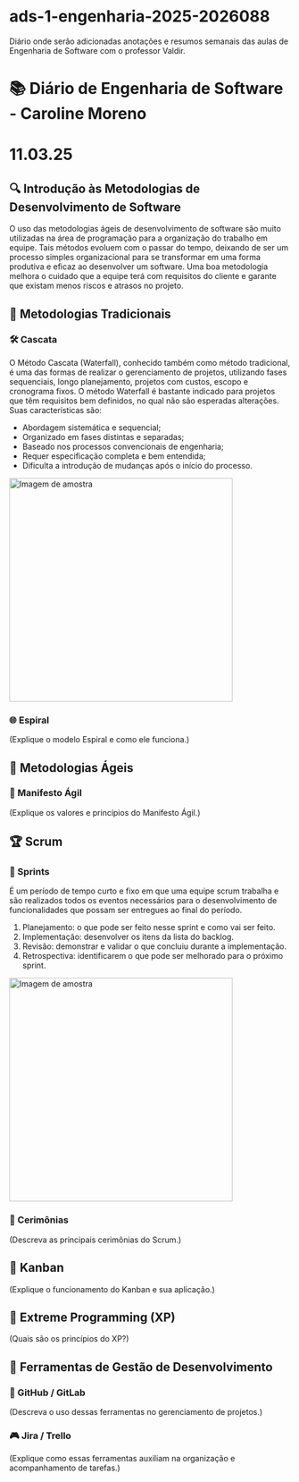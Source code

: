 # ads-1-engenharia-2025-2026088
Diário onde serão adicionadas anotações e resumos semanais das aulas de Engenharia de Software com o professor Valdir.

# 📚 Diário de Engenharia de Software - Caroline Moreno

# 11.03.25

## 🔍 Introdução às Metodologias de Desenvolvimento de Software  
O uso das metodologias ágeis de desenvolvimento de software são muito utilizadas na área de programação para a organização do trabalho em equipe. Tais métodos evoluem com o passar do tempo, deixando de ser um processo simples organizacional para se transformar em uma forma produtiva e eficaz ao desenvolver um software. Uma boa metodologia melhora o cuidado que a equipe terá com requisitos do cliente e garante que existam menos riscos e atrasos no projeto.

## 📖 Metodologias Tradicionais  
### 🛠️ Cascata  
O Método Cascata (Waterfall), conhecido também como método tradicional, é uma das formas de realizar o gerenciamento de projetos, utilizando fases sequenciais, longo planejamento, projetos com custos, escopo e cronograma fixos. O método Waterfall é bastante indicado para projetos que têm requisitos bem definidos, no qual não são esperadas alterações. Suas características são:
* Abordagem sistemática e sequencial;
* Organizado em fases distintas e separadas;
* Baseado nos processos convencionais de engenharia;
* Requer especificação completa e bem entendida;
* Dificulta a introdução de mudanças após o início do processo.

<img src="https://lh4.googleusercontent.com/JJH627wRCf3aRVYMSPvd8Ie9TThyADMuJ26vsGq5WtZ0z4oP3ULiKytz-UmHT88wgHAh4cOuE4VTWlMW1FelwBiMPRD4tQq6jJVuy5ovwQQ1OYl7eU0oQ_GmwB8GVB1NCijJ0JosDLeOb0TME6TQLbYjWLEg8mPr3c7kfo1cQ3_BQ-RNn35anzvISZgfbg" alt="Imagem de amostra" width="400" height="400">

### 🌐 Espiral  
(Explique o modelo Espiral e como ele funciona.)

## 💪 Metodologias Ágeis  
### 📖 Manifesto Ágil  
(Explique os valores e princípios do Manifesto Ágil.)

## 🏆 Scrum  

### 📅 Sprints  
É um período de tempo curto e fixo em que uma equipe scrum trabalha e são realizados todos os eventos necessários para o desenvolvimento de funcionalidades que possam ser entregues ao final do período.
1. Planejamento: o que pode ser feito nesse sprint e como vai ser feito.
2. Implementação: desenvolver os itens da lista do backlog.
3. Revisão: demonstrar e validar o que concluiu durante a implementação.
4. Retrospectiva: identificarem o que pode ser melhorado para o próximo sprint.

<img src="https://lh4.googleusercontent.com/JJH627wRCf3aRVYMSPvd8Ie9TThyADMuJ26vsGq5WtZ0z4oP3ULiKytz-UmHT88wgHAh4cOuE4VTWlMW1FelwBiMPRD4tQq6jJVuy5ovwQQ1OYl7eU0oQ_GmwB8GVB1NCijJ0JosDLeOb0TME6TQLbYjWLEg8mPr3c7kfo1cQ3_BQ-RNn35anzvISZgfbg](https://lh6.googleusercontent.com/lkc0iaut-gQNN4pC0bS_GT8OdoWfD-1b1-3hXItAfprTTNRZ5jexN6gCrYaUc1ZLoQAuVVDeOq4POcy8XuVWcKtF2EMUu5oGsP5AOy3IYyD5qTVy4j4L9SuXECSLgby8bP77N7Gp" alt="Imagem de amostra" width="400" height="400">

### 💬 Cerimônias  
(Descreva as principais cerimônias do Scrum.)

## 🎯 Kanban  
(Explique o funcionamento do Kanban e sua aplicação.)

## 🚀 Extreme Programming (XP)  
(Quais são os princípios do XP?)

## 🔧 Ferramentas de Gestão de Desenvolvimento  
### 💪 GitHub / GitLab  
(Descreva o uso dessas ferramentas no gerenciamento de projetos.)

### 🎮 Jira / Trello  
(Explique como essas ferramentas auxiliam na organização e acompanhamento de tarefas.)
